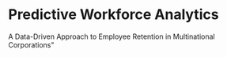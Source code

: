 # Predictive Workforce Analytics
 A Data-Driven Approach to Employee Retention in Multinational Corporations"
